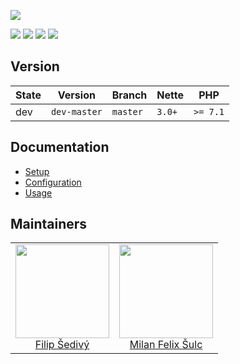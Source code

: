 ![](https://heatbadger.now.sh/github/contributte/eet/)

<p align="center">

  <a href="https://travis-ci.org/contributte/eet"><img src="https://img.shields.io/travis/contributte/eet.svg?style=flat-square"></a>
  <a href="https://coveralls.io/r/contributte/eet"><img src="https://img.shields.io/coveralls/contributte/eet.svg?style=flat-square"></a>
  <a href="https://packagist.org/packages/contributte/eet"><img src="https://img.shields.io/packagist/dm/contributte/eet.svg?style=flat-square"></a>
  <a href="https://packagist.org/packages/contributte/eet"><img src="https://img.shields.io/packagist/v/contributte/eet.svg?style=flat-square"></a>

</p>

## Version

| State | Version      | Branch   | Nette  | PHP      |
|-------|--------------|----------|--------|----------|
| dev   | `dev-master` | `master` | `3.0+` | `>= 7.1` |

## Documentation

- [Setup](.docs/README.md#setup)
- [Configuration](#configuration)
- [Usage](.docs/README.md#usage)

## Maintainers

<table>
  <tbody>
    <tr>
      <td align="center">
        <a href="https://github.com/filipsedivy">
            <img width="150" height="150" src="https://avatars2.githubusercontent.com/u/5647591?v=3&s=150">
        </a>
        </br>
        <a href="https://github.com/filipsedivy">Filip Šedivý</a>
      </td>
      <td align="center">
        <a href="https://github.com/f3l1x">
            <img width="150" height="150" src="https://avatars2.githubusercontent.com/u/538058?v=3&s=150">
        </a>
        </br>
        <a href="https://github.com/f3l1x">Milan Felix Šulc</a>
      </td>
    </tr>
  </tbody>
</table>
